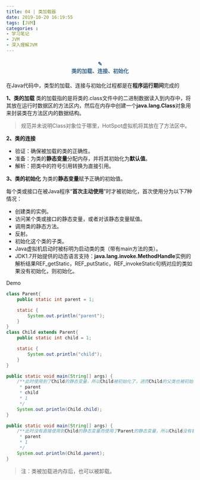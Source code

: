 ```yaml
---
title: 04 | 类加载器
date: 2019-10-20 16:19:55
tags: [JVM]
categories :
- 学习笔记
- JVM
- 深入理解JVM
---
```


#### <center><font color = "#36648B">✎</font><br/><font color = "#36648B">类的加载、连接、初始化</font></center>
在Java代码中，类型的加载、连接与初始化过程都是在**程序运行期间**完成的

**1、类的加载**
类的加载指的是将类的.class文件中的二进制数据读入到内存中，将其放在运行时数据区的方法区内，然后在内存中创建一个**java.lang.Class**对象用来封装类在方法区内的数据结构。
> 规范并未说明Class对象位于哪里，HotSpot虚拟机将其放在了方法区中。

**2、类的连接**
- 验证：确保被加载的类的正确性。
- 准备：为类的**静态变量**分配内存，并将其初始化为**默认值**。
- 解析：把类中的符号引用转换为直接引用。

**3、类的初始化**
为类的**静态变量**赋予正确的初始值。

每个类或接口在被Java程序“**首次主动使用**”时才被初始化，首次使用分为以下7种情况：
- 创建类的实例。
- 访问某个类或接口的静态变量，或者对该静态变量赋值。
- 调用类的静态方法。
- 反射。
- 初始化这个类的子类。
- Java虚拟机启动时被标明为启动类的类（带有main方法的类）。
- JDK1.7开始提供的动态语言支持：**java.lang.invoke.MethodHandle**实例的解析结果REF_getStatic，REF_putStatic，REF_invokeStatic句柄对应的类如果没有初始化，则初始化。

Demo
```java
class Parent{
    public static int parent = 1;

    static {
        System.out.println("parent");
    }
}
class Child extends Parent{
    public static int child = 1;

    static {
        System.out.println("child");
    }
}
```

```java
public static void main(String[] args) {
    /**此时使用到了Child的静态变量，所以Child被初始化了，进而Child的父类也被初始化了。输出：
     * parent
     * child
     * 1
     */
    System.out.println(Child.child);
}
```

```java
public static void main(String[] args) {
    /**此时没有直接使用到Child的静态变量而使用了Parent的静态变量，所以Child没有被初始化而Parent被初始化了。输出：
     * parent
     * 1
     */
    System.out.println(Child.parent);
}
```
> 注：类被加载进内存后，也可以被卸载。

